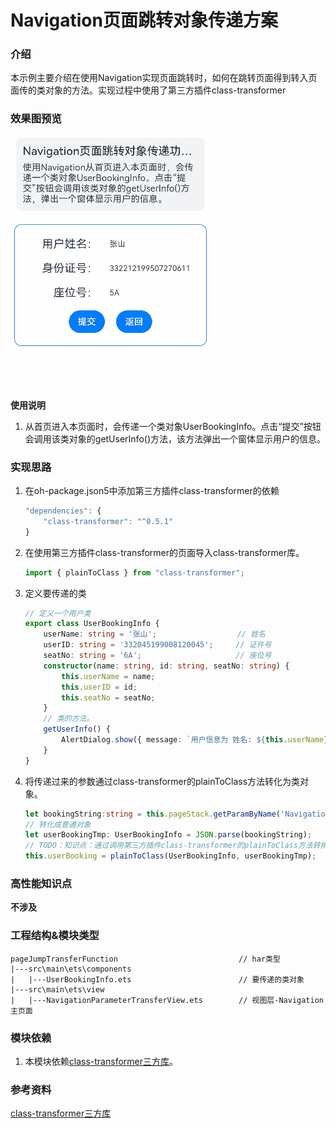 # Navigation页面跳转对象传递方案

### 介绍

本示例主要介绍在使用Navigation实现页面跳转时，如何在跳转页面得到转入页面传的类对象的方法。实现过程中使用了第三方插件class-transformer
### 效果图预览

![](../../screenshots/device/navigationParameterTransfer.gif)

**使用说明**

1. 从首页进入本页面时，会传递一个类对象UserBookingInfo。点击“提交”按钮会调用该类对象的getUserInfo()方法，该方法弹出一个窗体显示用户的信息。

### 实现思路

1. 在oh-package.json5中添加第三方插件class-transformer的依赖

   ```typescript
   "dependencies": {
       "class-transformer": "^0.5.1"
   }
   ```

2. 在使用第三方插件class-transformer的页面导入class-transformer库。

   ```typescript
   import { plainToClass } from "class-transformer";
   ```
   
3. 定义要传递的类

   ```typescript
   // 定义一个用户类
   export class UserBookingInfo {
       userName: string = '张山';                  // 姓名
       userID: string = '332045199008120045';     // 证件号
       seatNo: string = '6A';                     // 座位号
       constructor(name: string, id: string, seatNo: string) {
           this.userName = name;
           this.userID = id;
           this.seatNo = seatNo;
       }
       // 类的方法。
       getUserInfo() {
           AlertDialog.show({ message: `用户信息为 姓名: ${this.userName}, 身份证号： ${this.userID}, 座位号： ${this.seatNo}`, alignment: DialogAlignment.Center})
       }
   }
   ```

4. 将传递过来的参数通过class-transformer的plainToClass方法转化为类对象。

   ```typescript
   let bookingString:string = this.pageStack.getParamByName('NavigationParameterTransfer')[0] as string;
   // 转化成普通对象
   let userBookingTmp: UserBookingInfo = JSON.parse(bookingString);
   // TODO：知识点：通过调用第三方插件class-transformer的plainToClass方法转换成类对象, 不进行转换直接使用userBookingTmp调用getUserInfo方法会造成crash
   this.userBooking = plainToClass(UserBookingInfo, userBookingTmp);
   ```

### 高性能知识点

**不涉及**

### 工程结构&模块类型

   ```
   pageJumpTransferFunction                           // har类型
   |---src\main\ets\components
   |   |---UserBookingInfo.ets                        // 要传递的类对象
   |---src\main\ets\view
   |   |---NavigationParameterTransferView.ets        // 视图层-Navigation主页面
   ```

### 模块依赖

1. 本模块依赖[class-transformer三方库](https://github.com/pleerock/class-transformer-demo)。
### 参考资料

[class-transformer三方库](https://github.com/pleerock/class-transformer-demo)
